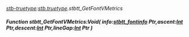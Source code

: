 _[stb-truetype](../../modules/stb-truetype/stb-truetype-module.md):[stb.truetype](stb:stb-truetype.md).stbtt\_GetFontVMetrics_
##### Function stbtt\_GetFontVMetrics:Void( info:[stbtt_fontinfo](../../modules/stb-truetype/stb-truetype-stbtt_fontinfo.md) Ptr,ascent:[Int](../../modules/wonkey/wonkey-types-int.md) Ptr,descent:[Int](../../modules/wonkey/wonkey-types-int.md) Ptr,lineGap:[Int](../../modules/wonkey/wonkey-types-int.md) Ptr )
